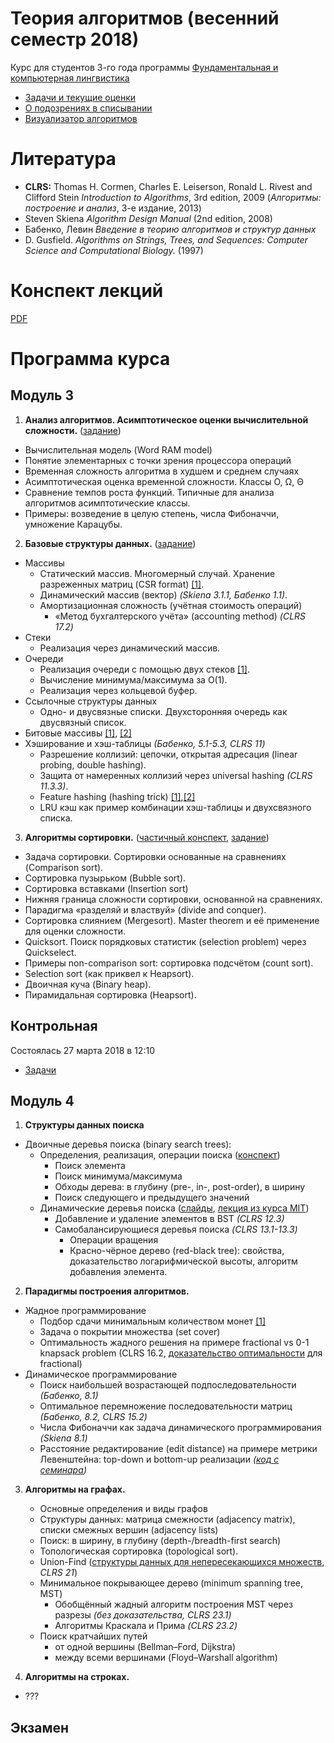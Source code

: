 # Теория алгоритмов (весенний семестр 2018)

Курс для студентов 3-го года программы [Фундаментальная и компьютерная лингвистика](https://www.hse.ru/ba/ling/)

* [Задачи и текущие оценки](https://docs.google.com/spreadsheets/d/1n9xO6Xiv2drsYa-CF_pgQq_zv3Sh6b2_wfEEEh6aPEs/edit?usp=sharing)
* [О подозрениях в списывании](meta/cheating.md)
* [Визуализатор алгоритмов](http://algo-visualizer.jasonpark.me)

# Литература

* **CLRS:** Thomas H. Cormen, Charles E. Leiserson, Ronald L. Rivest and Clifford Stein *Introduction to Algorithms*, 3rd edition, 2009
  (*Алгоритмы: построение и анализ*, 3-е издание, 2013)
* Steven Skiena *Algorithm Design Manual* (2nd edition, 2008)
* Бабенко, Левин *Введение в теорию алгоритмов и структур данных*
* D. Gusfield. *Algorithms on Strings, Trees, and Sequences: Computer Science and Computational Biology.* (1997)

# Конспект лекций

[PDF](https://mkuznets.com/hse/2018-alg/lecture_notes.pdf)


# Программа курса

## Модуль 3

1. **Анализ алгоритмов. Асимптотическое оценки вычислительной сложности.** ([задание](problems/01))

  * Вычислительная модель (Word RAM model)
  * Понятие элементарных с точки зрения процессора операций
  * Временная сложность алгоритма в худшем и среднем случаях
  * Асимптотическая оценка временной сложности. Классы O, Ω, Θ
  * Сравнение темпов роста функций. Типичные для анализа алгоритмов асимптотические классы.
  * Примеры: возведение в целую степень, числа Фибоначчи, умножение Карацубы.

2. **Базовые структуры данных.** ([задание](problems/02))

  * Массивы
    * Статический массив. Многомерный случай. Хранение разреженных матриц (CSR format) [[1]](https://en.wikipedia.org/wiki/Sparse_matrix#Compressed_sparse_row_(CSR,_CRS_or_Yale_format)).
    * Динамический массив (вектор) *(Skiena 3.1.1, Бабенко 1.1)*.
    * Амортизационная сложность (учётная стоимость операций)
      * «Метод бухгалтерского учёта» (accounting method) *(CLRS 17.2)*
  * Стеки
      * Реализация через динамический массив.
  * Очереди
    * Реализация очереди с помощью двух стеков [[1]](https://stackoverflow.com/questions/69192/how-to-implement-a-queue-using-two-stacks).
    * Вычисление минимума/максимума за O(1).
    * Реализация через кольцевой буфер.
  * Ссылочные структуры данных
    * Одно- и двусвязные списки. Двухсторонняя очередь как двусвязный список.
  * Битовые массивы [[1]](https://en.wikipedia.org/wiki/Bit_array), [[2]](https://wiki.python.org/moin/BitArrays)
  * Хэширование и хэш-таблицы *(Бабенко, 5.1-5.3, CLRS 11)*
    * Разрешение коллизий: цепочки, открытая адресация (linear probing, double hashing).
    * Защита от намеренных коллизий через universal hashing *(CLRS 11.3.3)*.
    * Feature hashing (hashing trick) [[1]](https://en.wikipedia.org/wiki/Feature_hashing),[[2]](http://scikit-learn.org/stable/modules/feature_extraction.html#feature-hashing)
    * LRU кэш как пример комбинации хэш-таблицы и двухсвязного списка.

3. **Алгоритмы сортировки.** ([частичный конспект](http://nbviewer.jupyter.org/github/mkuznets/hse-ling-algorithms/blob/2017-spring/lecture_notes/03_sorting.ipynb), [задание](problems/03))

  * Задача сортировки. Сортировки основанные на сравнениях (Comparison sort).
  * Сортировка пузырьком (Bubble sort).
  * Сортировка вставками (Insertion sort)
  * Нижняя граница сложности сортировки, основанной на сравнениях.
  * Парадигма «разделяй и властвуй» (divide and conquer).
  * Сортировка слиянием (Mergesort). Master theorem и её применение для оценки сложности.
  * Quicksort. Поиск порядковых статистик (selection problem) через Quickselect.
  * Примеры non-comparison sort: сортировка подсчётом (count sort).
  * Selection sort (как приквел к Heapsort).
  * Двоичная куча (Binary heap).
  * Пирамидальная сортировка (Heapsort).

## Контрольная

Состоялась 27 марта 2018 в 12:10
* [Задачи](https://mkuznets.com/hse/2018-alg/midterm.pdf)

## Модуль 4

1. **Структуры данных поиска**

  * Двоичные деревья поиска (binary search trees):
    * Определения, реализация, операции поиска ([конспект](http://nbviewer.jupyter.org/github/mkuznets/hse-ling-algorithms/blob/2017-spring/lecture_notes/04_1_bst.ipynb))
      * Поиск элемента
      * Поиск минимума/максимума
      * Обходы дерева: в глубину (pre-, in-, post-order), в ширину
      * Поиск следующего и предыдущего значений
    * Динамические деревья поиска ([слайды](https://mkuznets.com/hse/2018-alg/bst.pdf), [лекция из курса MIT](https://www.youtube.com/watch?v=O3hI9FdxFOM))
      * Добавление и удаление элементов в BST *(CLRS 12.3)*
      * Самобалансирующиеся деревья поиска *(CLRS 13.1-13.3)*
        * Операции вращения
        * Красно-чёрное дерево (red-black tree): свойства, доказательство логарифмической высоты, алгоритм добавления элемента.

2. **Парадигмы построения алгоритмов.**

  * Жадное программирование
    * Подбор сдачи минимальным количеством монет [[1]](https://en.wikipedia.org/wiki/Change-making_problem#Greedy_method)
    * Задача о покрытии множества (set cover)
    * Оптимальность жадного решения на примере fractional vs 0-1 knapsack problem (CLRS 16.2, [доказательство оптимальности](http://www.cs.ust.hk/mjg_lib/Classes/COMP3711H_Fall14/lectures/Greedy_Knapsack_Slides.pdf) для fractional)
  * Динамическое программирование
    * Поиск наибольшей возрастающей подпоследовательности *(Бабенко, 8.1)*
    * Оптимальное перемножение последовательности матриц *(Бабенко, 8.2, CLRS 15.2)*
    * Числа Фибоначчи как задача динамического программирования *(Skiena 8.1)*
    * Расстояние редактирование (edit distance) на примере метрики Левенштейна: top-down и bottom-up реализации *([код с семинара](http://nbviewer.jupyter.org/github/mkuznets/hse-ling-algorithms/blob/master/lecture_notes/edit_distance.ipynb))*

3. **Алгоритмы на графах.**
    * Основные определения и виды графов
    * Структуры данных: матрица смежности (adjacency matrix), списки смежных вершин (adjacency lists)
    * Поиск: в ширину, в глубину (depth-/breadth-first search)
    * Топологическая сортировка (topological sort).
    * Union-Find ([структуры данных для непересекающихся множеств](https://en.wikipedia.org/wiki/Disjoint-set_data_structure), *CLRS 21*)
    * Минимальное покрывающее дерево (minimum spanning tree, MST)
      * Обобщённый жадный алгоритм построения MST через разрезы *(без доказательства, CLRS 23.1)*
      * Алгоритмы Краскала и Прима *(CLRS 23.2)*
    * Поиск кратчайших путей
      * от одной вершины (Bellman–Ford, Dijkstra)
      * между всеми вершинами (Floyd–Warshall algorithm)

4. **Алгоритмы на строках.**
  * ???

## Экзамен